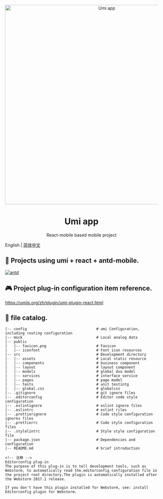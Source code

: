 <p align="center">
  <a href="http://mkt.51job.com/pm/2019/product_case/index.html#/home">
    <img alt="Umi app" height="655" src="./docs/index.jpg">
  </a>
</p>

<h1 align="center">Umi app</h1>
<p align="center">React-mobile based mobile project</p>

English | [简体中文](./README-zh_CN.MD)

## :triangular_flag_on_post: Projects using umi +  react + antd-mobile.
[![antd](https://img.shields.io/badge/antd-^3.10.0-brightgreen.svg?style=flat-square)](https://github.com/ant-design/ant-design)

## :video_game: Project plug-in configuration item reference.
https://umijs.org/zh/plugin/umi-plugin-react.html

## :page_with_curl: file catalog.

    |-- config                                # umi Configuration, including routing configuration
    |-- mock                                  # Local analog data
    |-- public                                
    |   |-- favicon.png                       # Favicon
    |   |-- iconfont                          # Font icon resources
    |-- src                                   # Development directory
    |   |-- assets                            # Local static resource
    |   |-- components                        # business component
    |   |-- layout                            # layout component
    |   |-- models                            # global dva model
    |   |-- services                          # interface service
    |   |-- pages                             # page model
    |   |-- tests                             # unit testintg
    |   |-- global.css                        # globalcss
    |-- .gitignore                            # git ignore files
    |-- .editorconfig                         # Editor code style configuration
    |-- .eslintignore                         # eslint ignore files
    |-- .eslintrc                             # eslint riles
    |-- .prettierignore                       # Code style configuration ignores files
    |-- .prettierrc                           # Code style configuration files
    |-- .stylelintrc                          # Style style configuration file
    |-- package.json                          # Dependencies and configuration
    |-- README.md                             # brief introduction

    <!-- 注释 -->
    Editorconfig plug-in
    The purpose of this plug-in is to tell development tools, such as Webstorm, to automatically read the.editorconfig configuration file in the project root directory.The plugin is automatically installed after the Webstorm 2017.1 release.

    If you don't have this plugin installed for Webstorm, see: install Editorconfig plugin for Webstorm.

